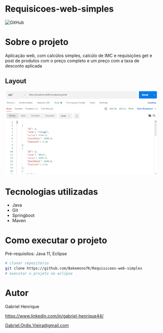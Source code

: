 # Requisicoes-web-simples
![GitHub](https://img.shields.io/github/license/oTalDoHud/ProjetoDashBoardVendas)

# Sobre o projeto
Aplicação web, com calcúlos simples, calcúlo de IMC e requisições get e post de produtos com o preço completo e um preço com a taxa de desconto aplicada 
## Layout
![Layout 1](https://github.com/Bakemono7K/Requisicoes-web-simples/blob/main/Assets/Screenshot_3.png) 
<br/>

# Tecnologias utilizadas
- Java
- Git
- Springboot
- Maven
# Como executar o projeto

Pré-requisitos: Java 11, Eclipse

```bash
# clonar repositório
git clone https://github.com/Bakemono7K/Requisicoes-web-simples
# executar o projeto no eclipse
```

# Autor

Gabriel Henrique

https://www.linkedin.com/in/gabriel-henrique44/

Gabriel.Ordis.Vieira@gmail.com
